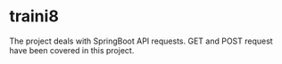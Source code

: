 # traini8
The project deals with SpringBoot API requests. GET and POST request have been covered in this project. 
